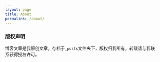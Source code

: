 ```yaml
---
layout: page
title: About
permalink: /about/
---
```


### 版权声明

博客文章是我原创文章，存档于`_posts`文件夹下，版权归我所有，转载请与我联系获得授权许可。
